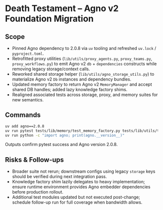 # Death Testament – Agno v2 Foundation Migration

## Scope
- Pinned Agno dependency to 2.0.8 via `uv` tooling and refreshed `uv.lock` / `pyproject.toml`.
- Retrofitted proxy utilities (`lib/utils/proxy_agents.py`, `proxy_teams.py`, `proxy_workflows.py`) to emit Agno v2 `db` + `dependencies` constructs while removing legacy storage/context calls.
- Reworked shared storage helper (`lib/utils/agno_storage_utils.py`) to materialize Agno v2 `Db` instances and dependency bundles.
- Updated memory factory to return Agno v2 `MemoryManager` and accept shared DB handles; added lazy knowledge factory shims.
- Realigned associated tests across storage, proxy, and memory suites for new semantics.

## Commands
```bash
uv add agno==2.0.8
uv run pytest tests/lib/memory/test_memory_factory.py tests/lib/utils/test_proxy_agents.py
uv run python -c "import agno; print(agno.__version__)"
```
Outputs confirm pytest success and Agno version 2.0.8.

## Risks & Follow-ups
- Broader suite not rerun; downstream configs using legacy `storage` keys should be verified during next integration pass.
- Knowledge factory shim lazily delegates to heavy implementation; ensure runtime environment provides Agno embedder dependencies before production rollout.
- Additional test modules updated but not executed post-change; schedule follow-up run for full coverage when bandwidth allows.

